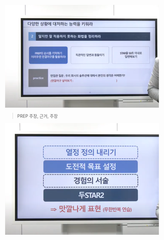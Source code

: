 ![image-20201211105154573](%EB%A9%B4%EC%A0%91%20%ED%8A%B9%EA%B0%95.assets/image-20201211105154573.png)

>  PREP 주장, 근거, 주장

  ![image-20201211113221860](%EB%A9%B4%EC%A0%91%20%ED%8A%B9%EA%B0%95.assets/image-20201211113221860.png)